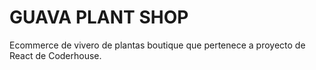 # GUAVA PLANT SHOP

Ecommerce de vivero de plantas boutique que pertenece a proyecto de React de Coderhouse.

